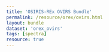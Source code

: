 ```yaml
---
title: 'OSIRIS-REx OVIRS Bundle'
permalink: /resource/orex/ovirs.html
layout: bundle
dataset: 'orex_ovirs'
tags: [spectra]
resource: true
---
```


